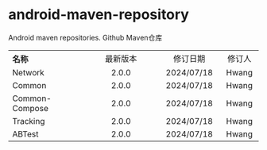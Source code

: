 # android-maven-repository
Android maven repositories. Github Maven仓库

<table style="text-align:center">
   <tr><th width="30%" style="text-align:left">名称</th><td width="30%">最新版本</td><td>修订日期</td><td>修订人</td></tr>
   <tr><td style="text-align:left">Network</td><td>2.0.0</td><td>2024/07/18</td><td>Hwang</td></tr>
   <tr><td style="text-align:left">Common</td><td>2.0.0</td><td>2024/07/18</td><td>Hwang</td></tr>
   <tr><td style="text-align:left">Common-Compose</td><td>2.0.0</td><td>2024/07/18</td><td>Hwang</td></tr>
   <tr><td style="text-align:left">Tracking</td><td>2.0.0</td><td>2024/07/18</td><td>Hwang</td></tr>
   <tr><td style="text-align:left">ABTest</td><td>2.0.0</td><td>2024/07/18</td><td>Hwang</td></tr>
</table>